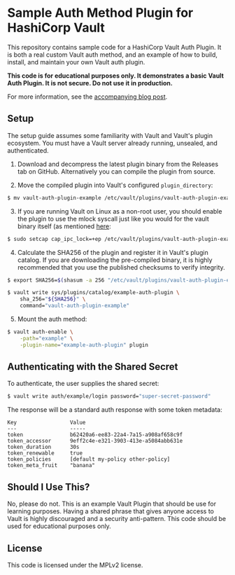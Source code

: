 # Sample Auth Method Plugin for HashiCorp Vault

This repository contains sample code for a HashiCorp Vault Auth Plugin. It is
both a real custom Vault auth method, and an example of how to build, install,
and maintain your own Vault auth plugin.

**This code is for educational purposes only. It demonstrates a basic Vault
Auth Plugin. It is not secure. Do not use it in production.**

For more information, see the [accompanying blog post](https://www.hashicorp.com/blog/building-a-vault-secure-plugin).

## Setup

The setup guide assumes some familiarity with Vault and Vault's plugin
ecosystem. You must have a Vault server already running, unsealed, and
authenticated.

1. Download and decompress the latest plugin binary from the Releases tab on
GitHub. Alternatively you can compile the plugin from source.

2. Move the compiled plugin into Vault's configured `plugin_directory`:

  ```sh
  $ mv vault-auth-plugin-example /etc/vault/plugins/vault-auth-plugin-example
  ```

3. If you are running Vault on Linux as a non-root user, you should enable the plugin
to use the mlock syscall just like you would for the vault binary itself (as mentioned
[here](https://learn.hashicorp.com/vault/operations/ops-deployment-guide#step-2-install-vault):

 ```sh
 $ sudo setcap cap_ipc_lock=+ep /etc/vault/plugins/vault-auth-plugin-example
 ```

4. Calculate the SHA256 of the plugin and register it in Vault's plugin catalog.
If you are downloading the pre-compiled binary, it is highly recommended that
you use the published checksums to verify integrity.

  ```sh
  $ export SHA256=$(shasum -a 256 "/etc/vault/plugins/vault-auth-plugin-example" | cut -d' ' -f1)

  $ vault write sys/plugins/catalog/example-auth-plugin \
      sha_256="${SHA256}" \
      command="vault-auth-plugin-example"
  ```

5. Mount the auth method:

  ```sh
  $ vault auth-enable \
      -path="example" \
      -plugin-name="example-auth-plugin" plugin
  ```

## Authenticating with the Shared Secret

To authenticate, the user supplies the shared secret:

```sh
$ vault write auth/example/login password="super-secret-password"
```

The response will be a standard auth response with some token metadata:

```text
Key             	Value
---             	-----
token           	b62420a6-ee83-22a4-7a15-a908af658c9f
token_accessor  	9eff2c4e-e321-3903-413e-a5084abb631e
token_duration  	30s
token_renewable 	true
token_policies  	[default my-policy other-policy]
token_meta_fruit	"banana"
```

## Should I Use This?

No, please do not. This is an example Vault Plugin that should be use for
learning purposes. Having a shared phrase that gives anyone access to Vault is
highly discouraged and a security anti-pattern. This code should be used for
educational purposes only.

## License

This code is licensed under the MPLv2 license.
